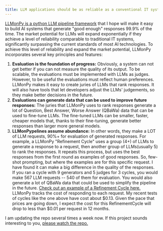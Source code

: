 ```yaml
---
title: LLM applications should be as reliable as a conventional IT systems
---
```

[LLMonPy is a python LLM pipeline framework](https://github.com/llmonpy/llmonpy/tree/main) that I hope will make it easy to build AI systems that generate "good
enough" responses 99.9% of the time. The market potential for LLMs will expand exponentially if 
they achieve a level of reliability comparable to traditional IT systems, significantly surpassing the current standards 
of most AI technologies. To achieve this level of reliability and expand the market potential, LLMonPy incorporates several key principles and features:

1. **Evaluation is the foundation of progress:** Obviously, a system can not get better if you can not measure the quality
   of its output.  To be scalable, the evaluations must be implemented with LLMs as judges.  However, to be useful the
   evaluations must reflect human preferences.  LLMonPy makes it easy to create juries of LLMs that rank responses. It
   will also have tools that let developers adjust the LLMs' judgements, so they make better decisions in the future.
2. **Evaluations can generate data that can be used to improve future responses:** The juries that LLMonPy uses to rank responses 
   generate a lot of Question, Best Answer, Worse Answer (QBaWa) data that can be used to fine-tune LLMs.  The fine-tuned
   LLMs can be smaller, faster, cheaper models that, thanks to their fine-tuning, generate better responses than larger
   more general models.
3. **LLMonPypelines assume abundance:**  In other words, they make a LOT of LLM requests, 90%+ for evaluation of generated
   responses.  For example, a LLMonPy "Refinement Cycle" uses a group (4+) of LLMs to generate a response to a request, then
   another group of LLMs(usually 5) to rank the responses.  It repeats this process, but uses the best responses
   from the first round as examples of good responses.  So, few-shot prompting, but where the examples are for this specific
   request.  I have found it can make a big difference in the quality of the responses. If you ran a cycle with 9 
   generators and 5 judges for 3 cycles, you would make 567 LLM requests -- 540 of them for evaluation.  You would also
   generate a lot of QBaWa data that could be used to simplify the pipeline in the future.
   [Check out an example of a Refinement Cycle here.](https://github.com/llmonpy/llmonpy/blob/main/src/samples/test_cycle.py)
   LLMonPy tracks the cost of responding to each request.  My recent tests of cycles like the one above have cost about $0.13. 
   Given the pace that prices are going down, I expect the cost for this RefinementCycle will drop to less than $0.01 per request in 12 months.


I am updating the repo several times a week now.  If this project sounds interesting to you, [please watch the repo.](https://github.com/llmonpy/llmonpy/tree/main) 

